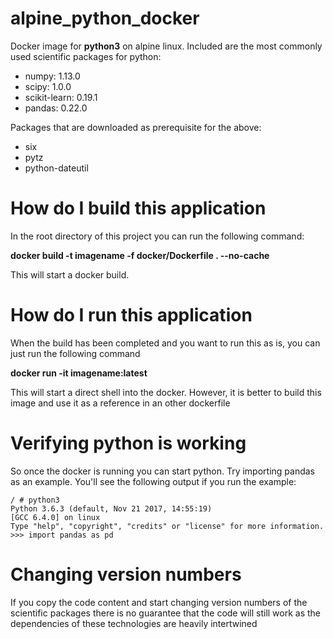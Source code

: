 # alpine_python_docker

Docker image for **python3** on alpine linux.
Included are the most commonly used scientific packages for python:
* numpy: 1.13.0
* scipy: 1.0.0
* scikit-learn: 0.19.1
* pandas: 0.22.0

Packages that are downloaded as prerequisite for the above:
* six
* pytz
* python-dateutil

#  How do I build this application
In the root directory of this project you can run the following command:

**docker build -t imagename -f docker/Dockerfile . --no-cache**

This will start a docker build.

#  How do I run this application

When the build has been completed and you want to run this as is, you can just run the following command

**docker run -it imagename:latest**

This will start a direct shell into the docker.
However, it is better to build this image and use it as a reference in an other dockerfile

# Verifying python is working 
So once the docker is running you can start python. Try importing pandas as an example.
You'll see the following output if you run the example:

```
/ # python3
Python 3.6.3 (default, Nov 21 2017, 14:55:19) 
[GCC 6.4.0] on linux
Type "help", "copyright", "credits" or "license" for more information.
>>> import pandas as pd
```

#  Changing version numbers
If you copy the code content and start changing version numbers of the scientific packages there is no guarantee
that the code will still work as the dependencies of these technologies are heavily intertwined
